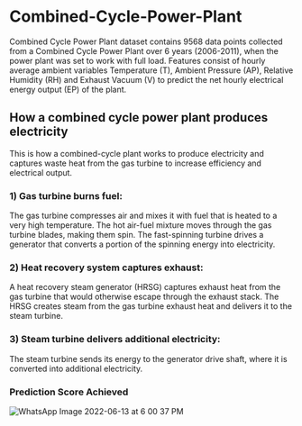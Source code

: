 # Combined-Cycle-Power-Plant
Combined Cycle Power Plant dataset contains 9568 data points collected from a Combined Cycle Power Plant over 6 years (2006-2011), when the power plant was set to work with full load. Features consist of hourly average ambient variables Temperature (T), Ambient Pressure (AP), Relative Humidity (RH) and Exhaust Vacuum (V) to predict the net hourly electrical energy output (EP) of the plant.
## How a combined cycle power plant produces electricity
This is how a combined-cycle plant works to produce electricity and captures waste heat from the gas turbine to increase efficiency and electrical output.

### 1) Gas turbine burns fuel:

The gas turbine compresses air and mixes it with fuel that is heated to a very high temperature. The hot air-fuel mixture moves through the gas turbine blades, making them spin.
The fast-spinning turbine drives a generator that converts a portion of the spinning energy into electricity.
### 2) Heat recovery system captures exhaust:

 A heat recovery steam generator (HRSG) captures exhaust heat from the gas turbine that would otherwise escape through the exhaust stack.
The HRSG creates steam from the gas turbine exhaust heat and delivers it to the steam turbine.
### 3) Steam turbine delivers additional electricity:

The steam turbine sends its energy to the generator drive shaft, where it is converted into additional electricity.
### Prediction Score Achieved
![WhatsApp Image 2022-06-13 at 6 00 37 PM](https://user-images.githubusercontent.com/98227015/173354075-047b4b02-5cb1-420e-bff2-47437367546b.jpeg)

